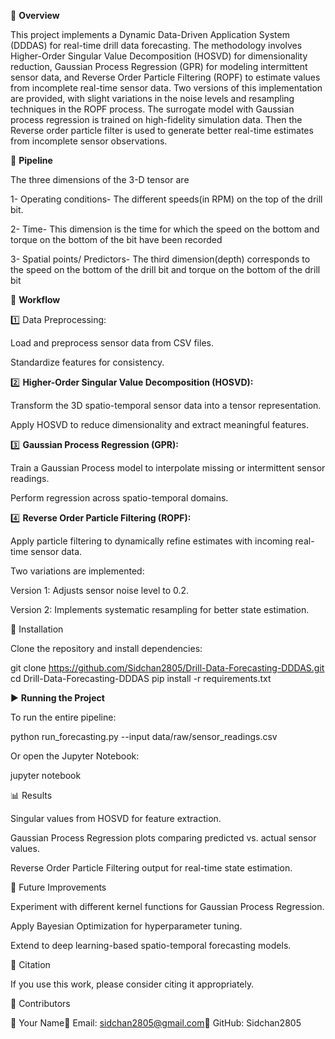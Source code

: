📌 **Overview**

This project implements a Dynamic Data-Driven Application System (DDDAS) for real-time drill data forecasting. The methodology involves Higher-Order Singular Value Decomposition (HOSVD) for dimensionality reduction, Gaussian Process Regression (GPR) for modeling intermittent sensor data, and Reverse Order Particle Filtering (ROPF) to estimate values from incomplete real-time sensor data. Two versions of this implementation are provided, with slight variations in the noise levels and resampling techniques in the ROPF process. The surrogate model with Gaussian process regression is trained on high-fidelity simulation data. Then the Reverse order particle filter is used to generate better real-time estimates from incomplete sensor observations.

📌 **Pipeline**

The three dimensions of the 3-D tensor are 

1- Operating conditions- The different speeds(in RPM) on the top of the drill bit.

2- Time- This dimension is the time for which the speed on the bottom and torque on the bottom of the bit have been recorded

3- Spatial points/ Predictors- The third dimension(depth) corresponds to the speed on the bottom of the drill bit and torque on the bottom of the drill bit


🚀 **Workflow**

1️⃣ Data Preprocessing:

Load and preprocess sensor data from CSV files.

Standardize features for consistency.

2️⃣ **Higher-Order Singular Value Decomposition (HOSVD):**

Transform the 3D spatio-temporal sensor data into a tensor representation.

Apply HOSVD to reduce dimensionality and extract meaningful features.

3️⃣ **Gaussian Process Regression (GPR):**

Train a Gaussian Process model to interpolate missing or intermittent sensor readings.

Perform regression across spatio-temporal domains.

4️⃣ **Reverse Order Particle Filtering (ROPF):**

Apply particle filtering to dynamically refine estimates with incoming real-time sensor data.

Two variations are implemented:

Version 1: Adjusts sensor noise level to 0.2.

Version 2: Implements systematic resampling for better state estimation.

🔧 Installation

Clone the repository and install dependencies:

git clone https://github.com/Sidchan2805/Drill-Data-Forecasting-DDDAS.git
cd Drill-Data-Forecasting-DDDAS
pip install -r requirements.txt

▶️ **Running the Project**

To run the entire pipeline:

python run_forecasting.py --input data/raw/sensor_readings.csv

Or open the Jupyter Notebook:

jupyter notebook

📊 Results

Singular values from HOSVD for feature extraction.

Gaussian Process Regression plots comparing predicted vs. actual sensor values.

Reverse Order Particle Filtering output for real-time state estimation.

🔮 Future Improvements

Experiment with different kernel functions for Gaussian Process Regression.

Apply Bayesian Optimization for hyperparameter tuning.

Extend to deep learning-based spatio-temporal forecasting models.

📜 Citation

If you use this work, please consider citing it appropriately.

📌 Contributors

👤 Your Name📧 Email: sidchan2805@gmail.com🔗 GitHub: Sidchan2805

